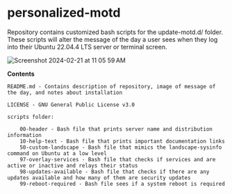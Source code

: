 # personalized-motd

Repository contains customized bash scripts for the update-motd.d/ folder. These scripts will alter the message of the day a user sees when they log into their Ubuntu 22.04.4 LTS server or terminal screen.

![Screenshot 2024-02-21 at 11 05 59 AM](https://github.com/Heisenberg-UP/personalized-motd/assets/99283516/cdead9f4-4906-4883-921f-4492c5a9ff85)

**Contents**                


	README.md - Contains description of repository, image of message of the day, and notes about installation                

	LICENSE - GNU General Public License v3.0      

	scripts folder:  
		
		00-header - Bash file that prints server name and distribution information      
		10-help-text - Bash file that prints important documentation links    
		50-custom-landscape - Bash file that mimics the landscape-sysinfo command on Ubuntu at a low level    
		97-overlay-services - Bash file that checks if services and are active or inactive and relays their status    
		98-updates-available - Bash file that checks if there are any updates available and how many of them are security updates    
 		99-reboot-required - Bash file sees if a system reboot is required    
